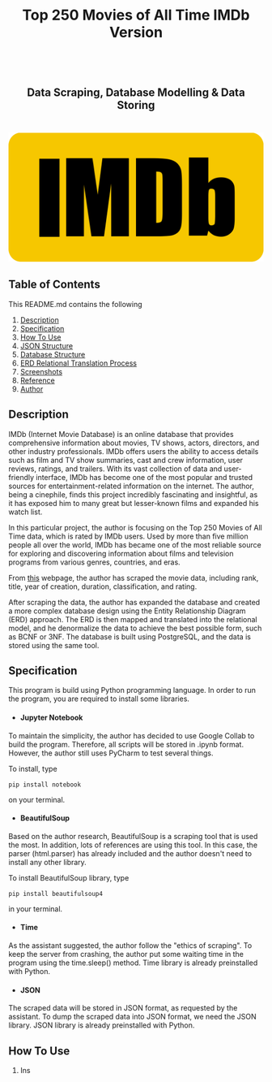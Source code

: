 <h1 align="center">
  <br>
  Top 250 Movies of All Time IMDb Version
  <br>
  <br>
</h1>

<h2 align="center">
  <br>
  Data Scraping, Database Modelling & Data Storing
  <br>
  <br>
</h2>

![Logo IMDb](https://github.com/JosuaAdriel/Seleksi-2023-Tugas-1/blob/main/Data%20Scraping/screenshot/IMDB_Logo_2016.svg.png)

## Table of Contents

This README.md contains the following
1. [Description](#description)
2. [Specification](#specification)
3. [How To Use](#how-to-use)
4. [JSON Structure](#json-structure)
5. [Database Structure](#database-structure)
6. [ERD Relational Translation Process](erd-relational-translation-process)
6. [Screenshots](#screenshots)
7. [Reference](#reference)
8. [Author](#author)



## Description

IMDb (Internet Movie Database) is an online database that provides comprehensive information about movies, TV shows, actors, directors, and other industry professionals. IMDb offers users the ability to access details such as film and TV show summaries, cast and crew information, user reviews, ratings, and trailers. With its vast collection of data and user-friendly interface, IMDb has become one of the most popular and trusted sources for entertainment-related information on the internet. The author, being a cinephile, finds this project incredibly fascinating and insightful, as it has exposed him to many great but lesser-known films and expanded his watch list.

In this particular project, the author is focusing on the Top 250 Movies of All Time data, which is rated by IMDb users. Used by more than five million people all over the world, IMDb has became one of the most reliable source for exploring and discovering information about films and television programs from various genres, countries, and eras.

From [this](https://www.imdb.com/chart/top/?ref_=nv_mv_250) webpage, the author has scraped the movie data, including rank, title, year of creation, duration, classification, and rating.

 After scraping the data, the author has expanded the database and created a more complex database design using the Entity Relationship Diagram (ERD) approach. The ERD is then mapped and translated into the relational model, and he denormalize the data to achieve the best possible form, such as BCNF or 3NF. The database is built using PostgreSQL, and the data is stored using the same tool.

 ## Specification

 This program is build using Python programming language. In order to run the program, you are required to install some libraries.

 - #### Jupyter Notebook
To maintain the simplicity, the author has decided to use Google Collab to build the program. Therefore, all scripts will be stored in .ipynb format. However, the author still uses PyCharm to test several things. 

To install, type
```
pip install notebook
```
on your terminal.

- #### BeautifulSoup
Based on the author research, BeautifulSoup is a scraping tool that is used the most. In addition, lots of references are using this tool. In this case, the parser (html.parser) has already included and the author doesn't need to install any other library.

To install BeautifulSoup library, type
```
pip install beautifulsoup4
```
in your terminal.

- #### Time
As the assistant suggested, the author follow the "ethics of scraping". To keep the server from crashing, the author put some waiting time in the program using the time.sleep() method. Time library is already preinstalled with Python.

- #### JSON
The scraped data will be stored in JSON format, as requested by the assistant. To dump the scraped data into JSON format, we need the JSON library. JSON library is already preinstalled with Python.

## How To Use

1. Ins
